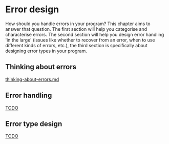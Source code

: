# Error design

How should you handle errors in your program? This chapter aims to answer that question. The first section will help you categorise and characterise errors. The second section will help you design error handling 'in the large' (issues like whether to recover from an error, when to use different kinds of errors, etc.), the third section is specifically about designing error types in your program.

## Thinking about errors

[thinking-about-errors.md](thinking-about-errors.md)

## Error handling

[TODO](TODO)

## Error type design

[TODO](TODO)
